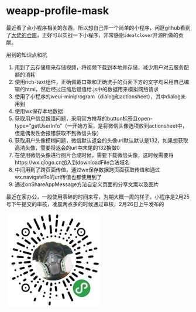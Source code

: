 # weapp-profile-mask


最近看了点小程序相关的东西，所以想自己弄一个简单的小程序，闲逛github看到了[大佬的仓库](https://github.com/idealclover/Wear-A-Mask)，正好可以实战一下小程序，非常感谢``idealclover``开源所做的贡献。

用到的知识点和坑

1. 用到了云存储用来存储视频，将视频下载到本地并存储，减少用户对云服务配额的消耗
2. 使用rich-text组件，正确佩戴口罩和正确洗手的页面下方的文字均采用自己编辑的html，然后经过压缩后赋值给.js中的数据用来模拟网络请求
3. 使用了小程序的weui-miniprogram（dialog和actionsheet），其中dialog未用到
4. 使用wx保存本地数据
5. 获取用户信息报错问题，采用官方推荐的button标签且open-type="getUserInfo”（一开始方案，是将微信头像选项放到actionsheet中，但是偶发性会报错获取不到微信头像）
6. 获取用户头像模糊问题，微信默认返会的头像url默认默认是132，如果想获取高清头像，需要将返会的url中末尾的132换做0
7. 在使用微信头像进行图片合成时候，需要下载微信头像，这时候需要将https://wx.qlogo.cn加入到downloadFile合法域名
8. 中间用到了跨页面传值，通过wx保存数据跨页面获取传值和通过wx.navigateTo的url传值也都使用到了
9. 通过onShareAppMessage方法自定义页面的分享文案以及图片

最近在家办公，一般使用零碎的时间来写，为期大概一周的样子。小程序是2月25号下午提交的审核，凌晨两点多的时候通过审核，2月26日上午发布的


![小程序二维码](https://github.com/CrabMen/weapp-profile-mask/blob/master/gh_372c3545effc_258.jpg)


